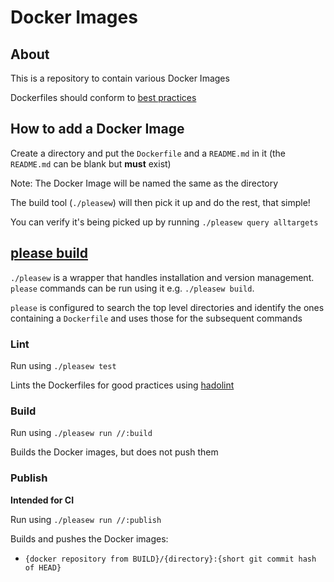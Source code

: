 # Docker Images

## About

This is a repository to contain various Docker Images

Dockerfiles should conform to [best practices](https://docs.docker.com/develop/develop-images/dockerfile_best-practices/)

## How to add a Docker Image

Create a directory and put the `Dockerfile` and a `README.md` in it (the `README.md` can be blank but __must__ exist)

Note: The Docker Image will be named the same as the directory

The build tool (`./pleasew`) will then pick it up and do the rest, that simple!

You can verify it's being picked up by running `./pleasew query alltargets`

## [please build](https://please.build)

`./pleasew` is a wrapper that handles installation and version management. `please` commands can be run using it e.g. `./pleasew build`.

`please` is configured to search the top level directories and identify the ones containing a `Dockerfile` and uses those for the subsequent commands

### Lint

Run using `./pleasew test`

Lints the Dockerfiles for good practices using [hadolint](https://github.com/hadolint/hadolint)

### Build

Run using `./pleasew run //:build`

Builds the Docker images, but does not push them

### Publish

__Intended for CI__

Run using `./pleasew run //:publish`

Builds and pushes the Docker images:
- `{docker repository from BUILD}/{directory}:{short git commit hash of HEAD}`
